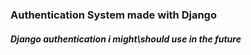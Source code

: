 ### Authentication System made with Django
##### Django authentication i might\should use in the future
